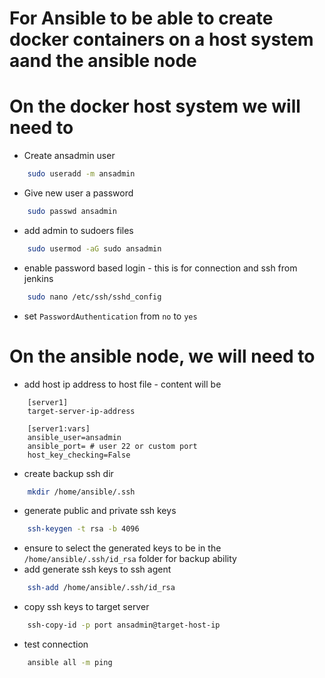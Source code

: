 # For Ansible to be able to create docker containers on a host system aand the ansible node


# On the docker host system we will need to

- Create ansadmin user
```bash 
    sudo useradd -m ansadmin
```
- Give new user a password
```bash 
    sudo passwd ansadmin
```
- add admin to sudoers files
```bash 
    sudo usermod -aG sudo ansadmin
```

- enable password based login - this is for connection and ssh from jenkins
```bash
    sudo nano /etc/ssh/sshd_config
```
- set ```PasswordAuthentication``` from ```no``` to ```yes```

# On the ansible node, we will need to 

- add host ip address to host file - content will be
```
    [server1]
    target-server-ip-address

    [server1:vars]
    ansible_user=ansadmin
    ansible_port= # user 22 or custom port
    host_key_checking=False
```
- create backup ssh dir
```bash 
    mkdir /home/ansible/.ssh
```
- generate public and private ssh keys
```bash 
    ssh-keygen -t rsa -b 4096
```
- ensure to select the generated keys to be in the ```/home/ansible/.ssh/id_rsa``` folder for backup ability
- add generate ssh keys to ssh agent
```bash
    ssh-add /home/ansible/.ssh/id_rsa
```
- copy ssh keys to target server
```bash 
    ssh-copy-id -p port ansadmin@target-host-ip
```
- test connection 
```bash 
    ansible all -m ping
```
